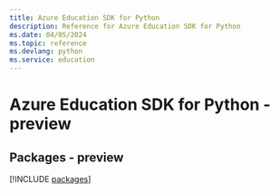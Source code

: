 ```yaml
---
title: Azure Education SDK for Python
description: Reference for Azure Education SDK for Python
ms.date: 04/05/2024
ms.topic: reference
ms.devlang: python
ms.service: education
---
```

# Azure Education SDK for Python - preview
## Packages - preview
[!INCLUDE [packages](education-index.md)]